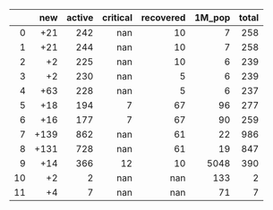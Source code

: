 |    |   new |   active |   critical |   recovered |   1M_pop |   total |
|---:|------:|---------:|-----------:|------------:|---------:|--------:|
|  0 |   +21 |      242 |        nan |          10 |        7 |     258 |
|  1 |   +21 |      244 |        nan |          10 |        7 |     258 |
|  2 |    +2 |      225 |        nan |          10 |        6 |     239 |
|  3 |    +2 |      230 |        nan |           5 |        6 |     239 |
|  4 |   +63 |      228 |        nan |           5 |        6 |     237 |
|  5 |   +18 |      194 |          7 |          67 |       96 |     277 |
|  6 |   +16 |      177 |          7 |          67 |       90 |     259 |
|  7 |  +139 |      862 |        nan |          61 |       22 |     986 |
|  8 |  +131 |      728 |        nan |          61 |       19 |     847 |
|  9 |   +14 |      366 |         12 |          10 |     5048 |     390 |
| 10 |    +2 |        2 |        nan |         nan |      133 |       2 |
| 11 |    +4 |        7 |        nan |         nan |       71 |       7 |